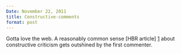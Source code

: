 ```yaml
---
Date: November 22, 2011
title: Constructive-comments
format: post
---
```


Gotta love the web. A reasonably common sense [HBR article] [1] about constructive criticism gets outshined by the first commenter. 

[1]: http://blogs.hbr.org/schwartz/2011/11/theres-no-such-thing-as-constr.html

